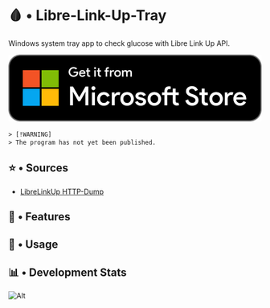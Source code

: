 # 🩸 • Libre-Link-Up-Tray

Windows system tray app to check glucose with Libre Link Up API.

![1754073191154](image/README/Microsoft-Store.svg)

```
> [!WARNING]  
> The program has not yet been published.
```

## ⭐ • Sources

- [LibreLinkUp HTTP-Dump](https://gist.github.com/khskekec/6c13ba01b10d3018d816706a32ae8ab2)

## 🧬 • Features

## 🧩 • Usage

## 📊 • Development Stats

![Alt](https://repobeats.axiom.co/api/embed/32ad07bd1bf7e3a094e57900f8d8d65bc73559cb.svg "Repobeats analytics image")
